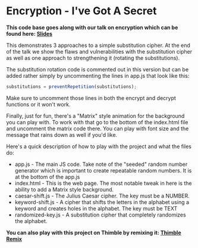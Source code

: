 Encryption - I've Got A Secret
====================================

**This code base goes along with our talk on encryption which can be found here: [Slides](https://goo.gl/nCgjfi)**

This demonstrates 3 approaches to a simple substitution cipher.  At the end of the talk we show the flaws and
vulnerabilities with the substitution cipher as well as one approach to strengthening it (rotating the substitutions).
  
The substitution rotation code is commented out in this version but can be added rather simply by uncommenting the lines in app.js
that look like this:
``` javascript
substitutions = preventRepetition(substitutions);
```

Make sure to uncomment those lines in both the encrypt and decrypt functions or it won't work.


Finally, just for fun, there's a "Matrix" style animation for the background you can play with.  To work with that
go to the bottom of the index.html file and uncomment the matrix code there.  You can play with font size and 
the message that rains down as well if you'd like.

Here's a quick description of how to play with the project and what the files do:

- app.js - The main JS code.  Take note of the "seeded" random number generator which is important to create repeatable random numbers.  It is at the bottom of the app.js
- index.html - This is the web page.  The most notable tweak in here is the ability to add a Matrix style background.    
- caesar-shift.js - The Julius Caesar cipher.  The key must be a NUMBER.
- keyword-shift.js - A cipher that shifts the letters in the alphabet using a keyword and creates holes in the alphabet.  The key must be TEXT
- randomized-key.js - A substitution cipher that completely randomizes the alphabet.  

**You can also play with this project on Thimble by remixing it:  [Thimble Remix](https://d157rqmxrxj6ey.cloudfront.net/mpegram3rd/45206)**